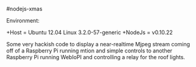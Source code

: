 #nodejs-xmas

Environment:

+Host = Ubuntu 12.04 Linux 3.2.0-57-generic 
+NodeJs = v0.10.22 

Some very hackish code to display a near-realtime Mjpeg stream coming off of a Raspberry Pi running mtion and simple controls to another Raspberry Pi running WebIoPI and controlling a relay for the roof lights.
